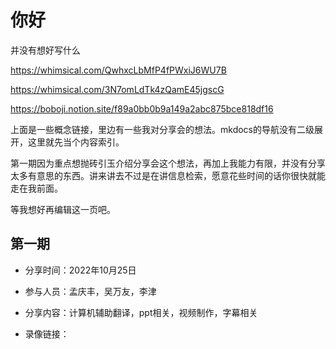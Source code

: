 # 你好

并没有想好写什么

<https://whimsical.com/QwhxcLbMfP4fPWxiJ6WU7B>

<https://whimsical.com/3N7omLdTk4zQamE45jgscG>

<https://boboji.notion.site/f89a0bb0b9a149a2abc875bce818df16>

上面是一些概念链接，里边有一些我对分享会的想法。mkdocs的导航没有二级展开，这里就先当个内容索引。

第一期因为重点想抛砖引玉介绍分享会这个想法，再加上我能力有限，并没有分享太多有意思的东西。讲来讲去不过是在讲信息检索，愿意花些时间的话你很快就能走在我前面。

等我想好再编辑这一页吧。

## 第一期

- 分享时间：2022年10月25日
- 参与人员：孟庆丰，吴万友，李津
- 分享内容：计算机辅助翻译，ppt相关，视频制作，字幕相关 

- 录像链接：
